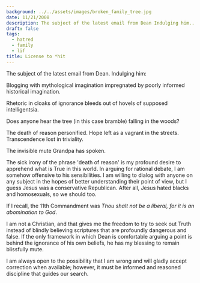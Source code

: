 ```yaml
---
background: ../../assets/images/broken_family_tree.jpg
date: 11/21/2008
description: The subject of the latest email from Dean Indulging him...
draft: false
tags:
  - hatred
  - family
  - lïf
title: License to *hit
---
```

  
The subject of the latest email from Dean. Indulging him:  
  
Blogging with mythological imagination impregnated by poorly informed historical imagination.  
  
Rhetoric in cloaks of ignorance bleeds out of hovels of supposed intelligentsia.  
  
Does anyone hear the tree (in this case bramble) falling in the woods?  
  
The death of reason personified. Hope left as a vagrant in the streets. Transcendence lost in triviality.  
  
The invisible mute Grandpa has spoken.  
  
The sick irony of the phrase 'death of reason' is my profound desire to apprehend what is True in this world. In arguing for rational debate, I am somehow offensive to his sensibilities. I am willing to dialog with anyone on any subject in the hopes of better understanding their point of view, but I guess Jesus was a conservative Republican. After all, Jesus hated blacks and homosexuals, so we should too.  
  
If I recall, the 11th Commandment was _Thou shalt not be a liberal, for it is an abomination to God_.  
  
I am not a Christian, and that gives me the freedom to try to seek out Truth instead of blindly believing scriptures that are profoundly dangerous and false. If the only framework in which Dean is comfortable arguing a point is behind the ignorance of his own beliefs, he has my blessing to remain blissfully mute.  
  
I am always open to the possibility that I am wrong and will gladly accept correction when available; however, it must be informed and reasoned discipline that guides our search.  
